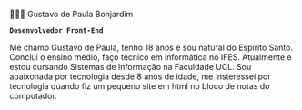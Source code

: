 👩🏻‍💻 Gustavo de Paula Bonjardim 

**`Desenvolvedor Front-End`**

Me chamo Gustavo de Paula, tenho 18 anos e sou natural do Espírito Santo. Concluí o ensino médio, faço técnico em informática no IFES. Atualmente e estou cursando Sistemas de Informação na Faculdade UCL. Sou apaixonada por tecnologia desde 8 anos de idade, me insteressei por tecnologia quando fiz um pequeno site em html no bloco de notas do computador. 








